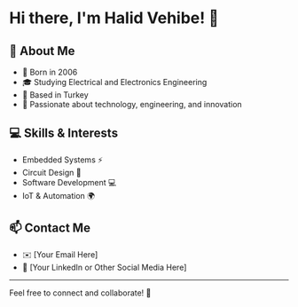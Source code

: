 # Hi there, I'm Halid Vehibe! 👋

## 👤 About Me
- 🎂 Born in 2006  
- 🎓 Studying Electrical and Electronics Engineering  
- 📍 Based in Turkey  
- 🚀 Passionate about technology, engineering, and innovation  

## 💻 Skills & Interests
- Embedded Systems ⚡  
- Circuit Design 🔌  
- Software Development 💻  
- IoT & Automation 🌍  

## 📫 Contact Me
- ✉️ [Your Email Here]  
- 🔗 [Your LinkedIn or Other Social Media Here]  

---

Feel free to connect and collaborate! 🚀  
